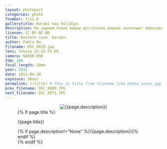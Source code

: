 ```yaml
---
layout: photopost
categories: photo
fnumber: f/11.0
gallerytitle: Karabi may holidays
description: На заднем плане видны достаточно редкие натечные? образования, так называемые 'Диски Кастере'.
license: CC-BY-NC-ND
title: Kastere cave. Karabi.
author: Pablo Bo.
filename: DSC_0029.jpg
lens: Tokina 12-24 F4 DX
camera: NIKON D90
ISO: 200
focal_length: 28mm
year: 2011
date: 2011-04-30
exposure: 30sec
permalink: /:title/ # this is title from filename like photo_xxxxx.jpg
prev_filename: DSC_0080.JPG
next_filename: DSC_0071.JPG
---
```


<figure style="">
<div id="photo" style="text-align: center;">
<img class="" src="{{ site.url }}/images/gallery/{{page.year}}/{{page.gallerytitle}}/{{page.filename}}" alt="{{page.description}}">
</div>
{% if page.title %}
<figcaption><p>{{page.title}}</p>{% if page.description!="None" %}{{page.description}}{% endif %}</figcaption>
{% endif %}
</figure>
